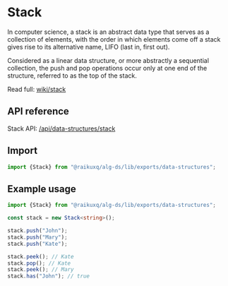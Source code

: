 # Stack

In computer science, a stack is an abstract data type that serves as a collection of elements, with
the order in which elements come off a stack gives rise to its alternative name, LIFO (last in, first out).

Considered as a linear data structure, or more abstractly a sequential collection, the push and pop operations occur
only at one end of the structure, referred to as the top of the stack.

Read full: [wiki/stack](https://en.wikipedia.org/wiki/Stack_(abstract_data_type))

## API reference

Stack API: [/api/data-structures/stack](/api/data-structures/stack)

## Import

```ts
import {Stack} from "@raikuxq/alg-ds/lib/exports/data-structures";
```

## Example usage

```ts
import {Stack} from "@raikuxq/alg-ds/lib/exports/data-structures";

const stack = new Stack<string>();

stack.push("John");
stack.push("Mary");
stack.push("Kate");

stack.peek(); // Kate
stack.pop(); // Kate
stack.peek(); // Mary
stack.has("John"); // true
```
